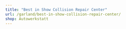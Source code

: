 ```yaml
---
title: "Best in Show Collision Repair Center"
url: /garland/best-in-show-collision-repair-center/
shop: Autowerkstatt
---
```

